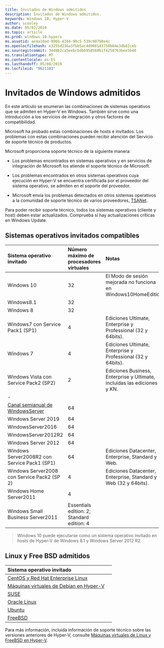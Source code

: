 ```yaml
---
title: Invitados de Windows admitidos
description: Invitados de Windows admitidos.
keywords: Windows 10, Hyper-V
author: scooley
ms.date: 05/02/2016
ms.topic: article
ms.prod: windows-10-hyperv
ms.assetid: ae4a18ed-996b-4104-90c5-539c90798e4c
ms.openlocfilehash: e3255d236a3fbb5ac4d908143750b84e3db82ceb
ms.sourcegitcommit: 34d8b2ca5eebcbdb6958560b1f4250763bee5b48
ms.translationtype: MT
ms.contentlocale: es-ES
ms.lasthandoff: 05/08/2019
ms.locfileid: "9621103"
---
```

# <a name="supported-windows-guests"></a>Invitados de Windows admitidos

En este artículo se enumeran las combinaciones de sistemas operativos que se admiten en Hyper-V en Windows.  También sirve como una introducción a los servicios de integración y otros factores de compatibilidad.

Microsoft ha probado estas combinaciones de hosts e invitados.  Los problemas con estas combinaciones pueden recibir atención del Servicio de soporte técnico de productos.

Microsoft proporciona soporte técnico de la siguiente manera:

* Los problemas encontrados en sistemas operativos y en servicios de integración de Microsoft los atiende el soporte técnico de Microsoft.

* Los problemas encontrados en otros sistemas operativos cuya ejecución en Hyper-V se encuentra certificada por el proveedor del sistema operativo, se admiten en el soporte del proveedor.

* Microsoft envía los problemas detectados en otros sistemas operativos a la comunidad de soporte técnico de varios proveedores, [TSANet](http://www.tsanet.org/).

Para poder recibir soporte técnico, todos los sistemas operativos (cliente y host) deben estar actualizados.  Comprueba si hay actualizaciones críticas en Windows Update.

## <a name="supported-guest-operating-systems"></a>Sistemas operativos invitados compatibles

| Sistema operativo invitado |  Número máximo de procesadores virtuales | Notas |
|:-----|:-----|:-----|
| Windows 10 | 32 |El Modo de sesión mejorada no funciona en Windows10HomeEdition |
| Windows8.1 | 32 | |
| Windows 8 | 32 ||
| Windows7 con Service Pack1 (SP1) | 4 | Ediciones Ultimate, Enterprise y Professional  (32 y 64bits). |
| Windows 7 | 4 | Ediciones Ultimate, Enterprise y Professional  (32 y 64bits). |
| Windows Vista con Service Pack2 (SP2) | 2 | Ediciones Business, Enterprise y Ultimate, incluidas las ediciones N y KN. |
| - | | |
| [Canal semianual de WindowsServer](https://docs.microsoft.com/windows-server/get-started/semi-annual-channel-overview) | 64 | |
| Windows Server 2019 | 64 | |
| WindowsServer2016 | 64 | |
| WindowsServer2012R2 | 64 | |
| Windows Server 2012 | 64 | |
| Windows Server2008R2 con Service Pack1 (SP1) | 64 | Ediciones Datacenter, Enterprise, Standard y Web. |
| Windows Server2008 con Service Pack2 (SP 2) | 4 | Ediciones Datacenter, Enterprise, Standard y Web (32 y 64bits). |
| Windows Home Server2011 | 4 | |
| Windows Small Business Server2011 | Essentials edition: 2; Standard edition: 4 | |

> Windows 10 puede ejecutarse como un sistema operativo invitado en hosts de Hyper-V de Windows 8.1 y Windows Server 2012 R2.

## <a name="supported-linux-and-free-bsd"></a>Linux y Free BSD admitidos

| Sistema operativo invitado |  |
|:-----|:------|
| [CentOS y Red Hat Enterprise Linux](https://docs.microsoft.com/windows-server/virtualization/hyper-v/Supported-CentOS-and-Red-Hat-Enterprise-Linux-virtual-machines-on-Hyper-V) | |
| [Máquinas virtuales de Debian en Hyper-V](https://docs.microsoft.com/windows-server/virtualization/hyper-v/Supported-Debian-virtual-machines-on-Hyper-V) | |
| [SUSE](https://docs.microsoft.com/windows-server/virtualization/hyper-v/Supported-SUSE-virtual-machines-on-Hyper-V) | |
| [Oracle Linux](https://docs.microsoft.com/windows-server/virtualization/hyper-v/Supported-Oracle-Linux-virtual-machines-on-Hyper-V)  | |
| [Ubuntu](https://docs.microsoft.com/windows-server/virtualization/hyper-v/Supported-Ubuntu-virtual-machines-on-Hyper-V) | |
| [FreeBSD](https://docs.microsoft.com/windows-server/virtualization/hyper-v/Supported-FreeBSD-virtual-machines-on-Hyper-V) | |

Para más información, incluida información de soporte técnico sobre las versiones anteriores de Hyper-V, consulte [Máquinas virtuales de Linux y FreeBSD en Hyper-V](https://docs.microsoft.com/windows-server/virtualization/hyper-v/Supported-Linux-and-FreeBSD-virtual-machines-for-Hyper-V-on-Windows).
